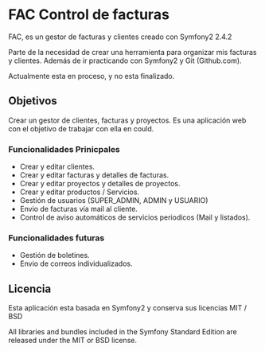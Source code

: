 FAC Control de facturas
========================

FAC, es un gestor de facturas y clientes creado con Symfony2 2.4.2

Parte de la necesidad de crear una herramienta para organizar mis facturas y clientes. Además de ir practicando con Symfony2 y Git (Github.com).

Actualmente esta en proceso, y no esta finalizado.

Objetivos
----------------------------------
Crear un gestor de clientes, facturas y proyectos.
Es una aplicación web con el objetivo de trabajar con ella en could.


### Funcionalidades Prinicpales
- Crear y editar clientes.
- Crear y editar facturas y detalles de facturas.
- Crear y editar proyectos y detalles de proyectos.
- Crear y editar productos / Servicios.
- Gestión de usuarios (SUPER_ADMIN, ADMIN y USUARIO)
- Envio de facturas vía mail al cliente.
- Control de aviso automáticos de servicios periodicos (Mail y listados).

### Funcionalidades futuras
- Gestión de boletines.
- Envio de correos individualizados.


Licencia
----------------------------------
Esta aplicación esta basada en Symfony2 y conserva sus licencias MIT / BSD

All libraries and bundles included in the Symfony Standard Edition are
released under the MIT or BSD license.


